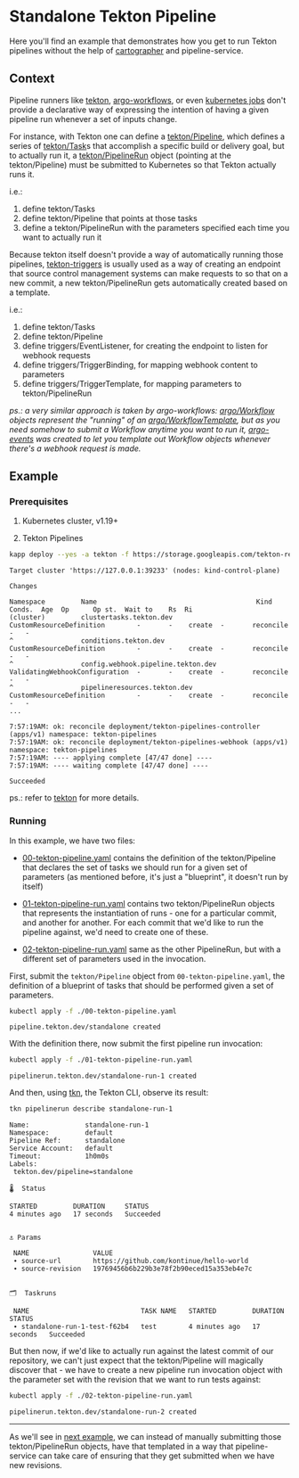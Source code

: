 # Standalone Tekton Pipeline

Here you'll find an example that demonstrates how you get to run Tekton
pipelines without the help of [cartographer] and pipeline-service.

## Context

Pipeline runners like [tekton], [argo-workflows], or even [kubernetes jobs]
don't provide a declarative way of expressing the intention of having a given
pipeline run whenever a set of inputs change.  

For instance, with Tekton one can define a [tekton/Pipeline], which defines a
series of [tekton/Task]s that accomplish a specific build or delivery goal, but
to actually run it, a [tekton/PipelineRun] object (pointing at the
tekton/Pipeline) must be submitted to Kubernetes so that Tekton actually runs
it.

i.e.:

1. define tekton/Tasks
2. define tekton/Pipeline that points at those tasks
3. define a tekton/PipelineRun with the parameters specified each time you want
   to actually run it

Because tekton itself doesn't provide a way of automatically running those
pipelines, [tekton-triggers] is usually used as a way of creating an endpoint
that source control management systems can make requests to so that on a new
commit, a new tekton/PipelineRun gets automatically created based on a
template.

i.e.:
1. define tekton/Tasks
2. define tekton/Pipeline
3. define triggers/EventListener, for creating the endpoint to listen for webhook requests
4. define triggers/TriggerBinding, for mapping webhook content to parameters
4. define triggers/TriggerTemplate, for mapping parameters to tekton/PipelineRun

_ps.: a very similar approach is taken by argo-workflows: [argo/Workflow] objects
represent the "running" of an [argo/WorkflowTemplate], but as you need somehow to
submit a Workflow anytime you want to run it, [argo-events] was created to let
you template out Workflow objects whenever there's a webhook request is made._

## Example

### Prerequisites

1. Kubernetes cluster, v1.19+

2. Tekton Pipelines

```bash
kapp deploy --yes -a tekton -f https://storage.googleapis.com/tekton-releases/pipeline/previous/v0.27.2/release.yaml
```
```console
Target cluster 'https://127.0.0.1:39233' (nodes: kind-control-plane)

Changes

Namespace         Name                                        Kind                            Conds.  Age  Op      Op st.  Wait to    Rs  Ri
(cluster)         clustertasks.tekton.dev                     CustomResourceDefinition        -       -    create  -       reconcile  -   -
^                 conditions.tekton.dev                       CustomResourceDefinition        -       -    create  -       reconcile  -   -
^                 config.webhook.pipeline.tekton.dev          ValidatingWebhookConfiguration  -       -    create  -       reconcile  -   -
^                 pipelineresources.tekton.dev                CustomResourceDefinition        -       -    create  -       reconcile  -   -
...

7:57:19AM: ok: reconcile deployment/tekton-pipelines-controller (apps/v1) namespace: tekton-pipelines
7:57:19AM: ok: reconcile deployment/tekton-pipelines-webhook (apps/v1) namespace: tekton-pipelines
7:57:19AM: ---- applying complete [47/47 done] ----
7:57:19AM: ---- waiting complete [47/47 done] ----

Succeeded
```

ps.: refer to [tekton] for more details.


### Running

In this example, we have two files:

- [00-tekton-pipeline.yaml](./00-tekton-pipeline.yaml) contains the definition
  of the tekton/Pipeline that declares the set of tasks we should run for a
  given set of parameters (as mentioned before, it's just a "blueprint", it
  doesn't run by itself)

- [01-tekton-pipeline-run.yaml](./01-tekton-pipeline-runs.yaml) contains two
  tekton/PipelineRun objects that represents the instantiation of runs - one
  for a particular commit, and another for another. For each commit that we'd
  like to run the pipeline against, we'd need to create one of these.

- [02-tekton-pipeline-run.yaml](./02-tekton-pipeline-runs.yaml) same as the
  other PipelineRun, but with a different set of parameters used in the
  invocation.

First, submit the `tekton/Pipeline` object from `00-tekton-pipeline.yaml`, the
definition of a blueprint of tasks that should be performed given a set of
parameters.

```bash
kubectl apply -f ./00-tekton-pipeline.yaml
```
```console
pipeline.tekton.dev/standalone created
```

With the definition there, now submit the first pipeline run invocation:

```bash
kubectl apply -f ./01-tekton-pipeline-run.yaml
```
```console
pipelinerun.tekton.dev/standalone-run-1 created
```

And then, using [tkn], the Tekton CLI, observe its result:

```bash
tkn pipelinerun describe standalone-run-1
```
```console
Name:              standalone-run-1
Namespace:         default
Pipeline Ref:      standalone
Service Account:   default
Timeout:           1h0m0s
Labels:
 tekton.dev/pipeline=standalone

🌡️  Status

STARTED         DURATION     STATUS
4 minutes ago   17 seconds   Succeeded


⚓ Params

 NAME                VALUE
 ∙ source-url        https://github.com/kontinue/hello-world
 ∙ source-revision   19769456b6b229b3e78f2b90eced15a353eb4e7c


🗂  Taskruns

 NAME                            TASK NAME   STARTED         DURATION     STATUS
 ∙ standalone-run-1-test-f62b4   test        4 minutes ago   17 seconds   Succeeded
```

But then now, if we'd like to actually run against the latest commit of our
repository, we can't just expect that the tekton/Pipeline will magically
discover that - we have to create a new pipeline run invocation object with the
parameter set with the revision that we want to run tests against:

```bash
kubectl apply -f ./02-tekton-pipeline-run.yaml
```
```console
pipelinerun.tekton.dev/standalone-run-2 created
```

---

As we'll see in [next example], we can instead of manually submitting those
tekton/PipelineRun objects, have that templated in a way that pipeline-service
can take care of ensuring that they get submitted when we have new revisions.


[argo-events]: https://github.com/argoproj/argo-events
[argo-workflows]: https://github.com/argoproj/argo-workflows
[argo/WorkflowTemplate]: https://github.com/argoproj/argo-workflows/blob/master/docs/workflow-templates.md
[argo/Workflow]: https://github.com/argoproj/argo-workflows/blob/master/docs/workflow-concepts.md
[cartographer]: https://github.com/vmware-tanzu/cartographer
[kubernetes jobs]: https://kubernetes.io/docs/concepts/workloads/controllers/job/
[tekton-triggers]: https://github.com/tektoncd/triggers
[tekton/PipelineRun]: https://github.com/tektoncd/pipeline/blob/main/docs/pipelineruns.md
[tekton/Pipeline]: https://github.com/tektoncd/pipeline/blob/main/docs/pipelines.md
[tekton/Task]: https://github.com/tektoncd/pipeline/blob/main/docs/tasks.md
[tekton]: https://github.com/tektoncd/pipeline
[tkn]: https://github.com/tektoncd/cli

[next example]: ../02-simple-pipeline-service

